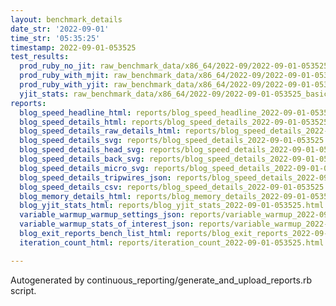 ```yaml
---
layout: benchmark_details
date_str: '2022-09-01'
time_str: '05:35:25'
timestamp: 2022-09-01-053525
test_results:
  prod_ruby_no_jit: raw_benchmark_data/x86_64/2022-09/2022-09-01-053525_basic_benchmark_prod_ruby_no_jit.json
  prod_ruby_with_mjit: raw_benchmark_data/x86_64/2022-09/2022-09-01-053525_basic_benchmark_prod_ruby_with_mjit.json
  prod_ruby_with_yjit: raw_benchmark_data/x86_64/2022-09/2022-09-01-053525_basic_benchmark_prod_ruby_with_yjit.json
  yjit_stats: raw_benchmark_data/x86_64/2022-09/2022-09-01-053525_basic_benchmark_yjit_stats.json
reports:
  blog_speed_headline_html: reports/blog_speed_headline_2022-09-01-053525.html
  blog_speed_details_html: reports/blog_speed_details_2022-09-01-053525.html
  blog_speed_details_raw_details_html: reports/blog_speed_details_2022-09-01-053525.raw_details.html
  blog_speed_details_svg: reports/blog_speed_details_2022-09-01-053525.svg
  blog_speed_details_head_svg: reports/blog_speed_details_2022-09-01-053525.head.svg
  blog_speed_details_back_svg: reports/blog_speed_details_2022-09-01-053525.back.svg
  blog_speed_details_micro_svg: reports/blog_speed_details_2022-09-01-053525.micro.svg
  blog_speed_details_tripwires_json: reports/blog_speed_details_2022-09-01-053525.tripwires.json
  blog_speed_details_csv: reports/blog_speed_details_2022-09-01-053525.csv
  blog_memory_details_html: reports/blog_memory_details_2022-09-01-053525.html
  blog_yjit_stats_html: reports/blog_yjit_stats_2022-09-01-053525.html
  variable_warmup_warmup_settings_json: reports/variable_warmup_2022-09-01-053525.warmup_settings.json
  variable_warmup_stats_of_interest_json: reports/variable_warmup_2022-09-01-053525.stats_of_interest.json
  blog_exit_reports_bench_list_html: reports/blog_exit_reports_2022-09-01-053525.bench_list.html
  iteration_count_html: reports/iteration_count_2022-09-01-053525.html

---
```

Autogenerated by continuous_reporting/generate_and_upload_reports.rb script.
